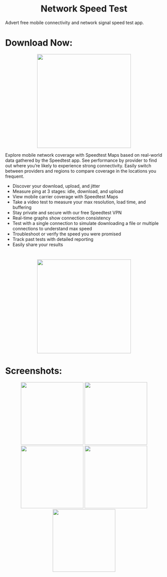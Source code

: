 <h1 align="center">Network Speed Test</h1>
  
Advert free mobile connectivity and network signal speed test app.
<br>



  

 # Download Now:
<p align="center">
    <a href="https://github.com/AndroidWithRossyn/NetworkSpeedTest/raw/main/app-debug.apk">
      <img src="https://user-images.githubusercontent.com/97843190/183300573-ac4dd10f-b7e2-476d-a36d-7dd12ff497c7.png" width ="300" />
    </a>
  </p>

Explore mobile network coverage with Speedtest Maps based on real-world data gathered by the Speedtest app. See performance by provider to find out where you’re likely to experience strong connectivity. Easily switch between providers and regions to compare coverage in the locations you frequent.


- Discover your download, upload, and jitter
- Measure ping at 3 stages: idle, download, and upload
- View mobile carrier coverage with Speedtest Maps
- Take a video test to measure your max resolution, load time, and buffering
- Stay private and secure with our free Speedtest VPN
- Real-time graphs show connection consistency
- Test with a single connection to simulate downloading a file or multiple connections to understand max speed
- Troubleshoot or verify the speed you were promised
- Track past tests with detailed reporting
- Easily share your results

#

<p align="center">
    <a href="https://github.com/AndroidWithRossyn/NetworkSpeedTest/raw/main/app-debug.apk">
       <img src="https://user-images.githubusercontent.com/97843190/183300573-ac4dd10f-b7e2-476d-a36d-7dd12ff497c7.png" width ="300" />
    </a>
  </p>



# Screenshots:

 <p align="center">
    <a>
      <img src="https://github.com/OmaPrakash/NetworkSpeedTest/assets/118904953/57d5742b-e2b3-4a5a-8e00-a57ac7f69fdb" width="200" />
    </a>
 <a>
      <img src="https://github.com/OmaPrakash/NetworkSpeedTest/assets/118904953/f099284e-7d73-4ed2-89b7-9b15aab20e15"  width="200" />
    </a>
  <a>
      <img src="https://github.com/OmaPrakash/NetworkSpeedTest/assets/118904953/a9e43c6b-4844-4662-9947-0ae1f33b96e9"  width="200" />
    </a>
     <a>
      <img src="https://github.com/OmaPrakash/NetworkSpeedTest/assets/118904953/8571f065-83a3-4230-983b-a3c8688e5b28"  width="200" />
    </a>
     <a>
      <img src="https://github.com/OmaPrakash/NetworkSpeedTest/assets/118904953/dee1bb86-f1ff-4350-8982-d9a57ee15ebc"  width="200" />
    </a>
  </p>
